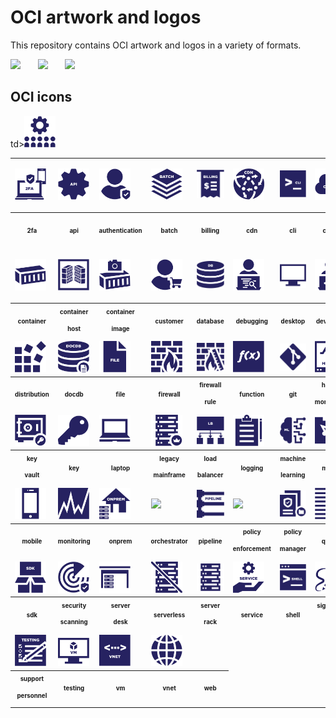 # OCI artwork and logos

This repository contains OCI artwork and logos in a variety of formats.

<img src="/oci/horizontal/color/oci-horizontal-color.png" width="250">      &nbsp;  &nbsp;  &nbsp; <img src="/oci/stacked/color/oci-stacked-color.png" width="65">   &nbsp;  &nbsp;  &nbsp; <img src="/oci/icon/color/oci-icon-color.png" width="80">



## OCI icons

<table>
<tr>
	<td><p><p><img src="icons/oci_icon_2fa.svg" width="50"></td>
        <td><img src="icons/oci_icon_api.svg" width="50"></td>
        <td><img src="icons/oci_icon_authentication.svg" width="50"></td>
        <td><img src="icons/oci_icon_batch.svg" width="50"></td>
        <td><img src="icons/oci_icon_billing.svg" width="50"></td>
        <td><img src="icons/oci_icon_cdn.svg" width="50"></td>
        <td><img src="icons/oci_icon_cli.svg" width="50"></td>
        <td><img src="icons/oci_icon_cloud.svg" width="50"></td>
	<td><img src="icons/oci_icon_config.svg" width="50"></td>
        <td><img src="icons/oci_icon_configservice.svg" width="50"></td>
 	    </tr>
 	<tr>
	<th><sub><sup>2fa</sup></sub></th>
        <th><sub><sup>api</sup></sub></th>
        <th><sub><sup>authentication</sup></sub></th>
        <th><sub><sup>batch</sup></sub></th>
        <th><sub><sup>billing</sup></sub></th>
        <th><sub><sup>cdn</sup></sub></th>
  	<th><sub><sup>cli</sup></sub></th>
        <th><sub><sup>cloud</sup></sub></th>
	<th><sub><sup>config</sup></sub></th>
        <th><sub><sup>config<p>service</sup></sub></th>	
    </tr>
        <tr>
        <td><p><p><img src="icons/oci_icon_container.svg" width="50"></td>
        <td><img src="icons/oci_icon_containerhost.svg" width="50"></td>
        <td><img src="icons/oci_icon_containerimage.svg" width="50"></td>
        <td><img src="icons/oci_icon_customer.svg" width="50"></td>
        <td><img src="icons/oci_icon_database.svg" width="50"></td>
        <td><img src="icons/oci_icon_debugging.svg" width="50"></td>
	<td><img src="icons/oci_icon_desktop.svg" width="50"></td>
        <td><img src="icons/oci_icon_developer.svg" width="50"></td>
 	<td><img src="icons/oci_icon_devices.svg" width="50"></td>
        <td><img src="icons/oci_icon_disk.svg" width="50"></td>
   </tr>
<tr>
        <th><sub><sup>container</sup></sub></th>
        <th><sub><sup>container<p>host</sup></sub></th>
        <th><sub><sup>container<p>image</sup></sub></th>
        <th><sub><sup>customer</sup></sub></th>
        <th><sub><sup>database</sup></sub></th>
        <th><sub><sup>debugging</sup></sub></th>
	<th><sub><sup>desktop</sup></sub></th>
        <th><sub><sup>developer</sup></sub></th>
	<th><sub><sup>devices</sup></sub></th>
        <th><sub><sup>disk</sup></sub></th>
    </tr>
        <tr>
	<td><img src="icons/oci_icon_distribution.svg" width="50"></td>
        <td><img src="icons/oci_icon_docdb.svg" width="50"></td>
 	<td><img src="icons/oci_icon_file.svg" width="50"></td>
        <td><img src="icons/oci_icon_firewall.svg" width="50"></td>
	<td><img src="icons/oci_icon_firewallrule.svg" width="50"></td>
        <td><img src="icons/oci_icon_function.svg" width="50"></td>
 	<td><img src="icons/oci_icon_git.svg" width="50"></td>
        <td><img src="icons/oci_icon_healthmonitoring.svg" width="50"></td>
	<td><img src="icons/oci_icon_invoice.svg" width="50"></td>
        <td><img src="icons/oci_icon_iot.svg" width="50"></td>
    </tr>
<tr>
	<th><sub><sup>distribution</sup></sub></th>
        <th><sub><sup>docdb</sup></sub></th>
	<th><sub><sup>file</sup></sub></th>
        <th><sub><sup>firewall</sup></sub></th>
	<th><sub><sup>firewall<p>rule</sup></sub></th>
        <th><sub><sup>function</sup></sub></th>
	<th><sub><sup>git</sup></sub></th>
        <th><sub><sup>health<p>monitoring</sup></sub></th>
	<th><sub><sup>invoice</sup></sub></th>
        <th><sub><sup>iot</sup></sub></th>
    </tr>
        <tr>
	 <td><img src="icons/oci_icon_key vault.svg" width="50"></td>
        <td><img src="icons/oci_icon_key.svg" width="50"></td>
	<td><img src="icons/oci_icon_laptop.svg" width="50"></td>
        <td><img src="icons/oci_icon_legacymainframe.svg" width="50"></td>
 	<td><img src="icons/oci_icon_loadbalancer.svg" width="50"></td>
        <td><img src="icons/oci_icon_logging.svg" width="50"></td>
	<td><img src="icons/oci_icon_machinelearning.svg" width="50"></td>
        <td><img src="icons/oci_icon_media.svg" width="50"></td>
 	<td><img src="icons/oci_icon_mediastreaming.svg" width="50"></td>
        <td><img src="icons/oci_icon_message.svg" width="50"></td>
    </tr>
<tr>
	<th><sub><sup>key<p>vault</sup></sub></th>
        <th><sub><sup>key</sup></sub></th>
	<th><sub><sup>laptop</sup></sub></th>
        <th><sub><sup>legacy<p>mainframe</sup></sub></th>
	<th><sub><sup>load<p>balancer</sup></sub></th>
        <th><sub><sup>logging</sup></sub></th>
	<th><sub><sup>machine<p>learning</sup></sub></th>
        <th><sub><sup>media</sup></sub></th>
	<th><sub><sup>media<p>streaming</sup></sub></th>
        <th><sub><sup>message</sup></sub></th>
    </tr>
        <tr>
	<td><img src="icons/oci_icon_mobile.svg" width="50"></td>
        <td><img src="icons/oci_icon_monitoring.svg" width="50"></td>
 	<td><img src="icons/oci_icon_onprem.svg" width="50"></td>
        <td><img src="icons/oci_icon_orchestrat.svg" width="50"></td>
	<td><img src="icons/oci_icon_pipeline.svg" width="50"></td>
        <td><img src="icons/oci_icon_policyenforce.svg" width="50"></td>
 	<td><img src="icons/oci_icon_policymanager.svg" width="50"></td>
        <td><img src="icons/oci_icon_queue.svg" width="50"></td>
	<td><img src="icons/oci_icon_sbom.svg" width="50"></td>
        <td><img src="icons/oci_icon_scheduledjob.svg" width="50"></td>
    </tr>
<tr>
	<th><sub><sup>mobile</sup></sub></th>
        <th><sub><sup>monitoring</sup></sub></th>
	<th><sub><sup>onprem</sup></sub></th>
        <th><sub><sup>orchestrator</sup></sub></th>
	<th><sub><sup>pipeline</sup></sub></th>
        <th><sub><sup>policy<p>enforcement</sup></sub></th>
	<th><sub><sup>policy<p>manager</sup></sub></th>
        <th><sub><sup>queue</sup></sub></th>
	<th><sub><sup>sbom</sup></sub></th>
        <th><sub><sup>scheduled<p>job</sup></sub></th>
    </tr>
        <tr>
	<td><img src="icons/oci_icon_sdk.svg" width="50"></td>
        <td><img src="icons/oci_icon_securityscanning.svg" width="50"></td>
	<td><img src="icons/oci_icon_serverdesk.svg" width="50"></td>
        <td><img src="icons/oci_icon_serverless.svg" width="50"></td>
 	<td><img src="icons/oci_icon_serverrack.svg" width="50"></td>
        <td><img src="icons/oci_icon_service.svg" width="50"></td>
	<td><img src="icons/oci_icon_shell.svg" width="50"></td>
        <td><img src="icons/oci_icon_signature.svg" width="50"></td>
 	<td><img src="icons/oci_icon_sourceartifact.svg" width="50"></td>
        <td><img src="icons/oci_icon_storage.svg" width="50"></td>
    </tr>
<tr>
	<th><sub><sup>sdk</sup></sub></th>
        <th><sub><sup>security<p>scanning</sup></sub></th>
	<th><sub><sup>server<p>desk</sup></sub></th>
        <th><sub><sup>serverless</sup></sub></th>
	<th><sub><sup>server<p>rack</sup></sub></th>
        <th><sub><sup>service</sup></sub></th>
	<th><sub><sup>shell</sup></sub></th>
        <th><sub><sup>signature<p>job</sup></sub></th>
	<th><sub><sup>source<p>artifact</sup></sub></th>
        <th><sub><sup>storage</sup></sub></th>
    </tr>
        <tr>
	td><img src="icons/oci_icon_supportpersonnel.svg" width="50"></td>
        <td><img src="icons/oci_icon_testing.svg" width="50"></td>
 	<td><img src="icons/oci_icon_vm.svg" width="50"></td>
        <td><img src="icons/oci_icon_vnet.svg" width="50"></td>
	<td><img src="icons/oci_icon_web.svg" width="50"></td>
    </tr>
	<tr><th><sub><sup>support<p>personnel</sup></sub></th>
        <th><sub><sup>testing</sup></sub></th>
	<th><sub><sup>vm</sup></sub></th>
        <th><sub><sup>vnet</sup></sub></th>
	<th><sub><sup>web</sup></sub></th>
    </tr>
</table>